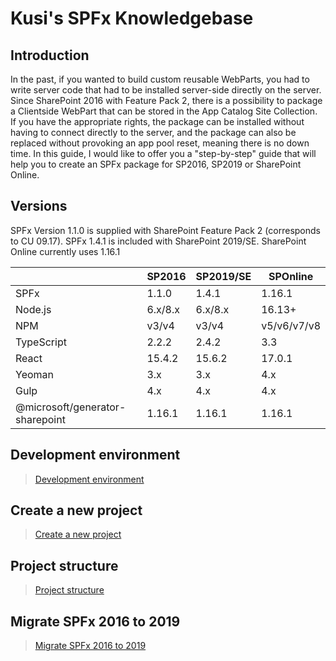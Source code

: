 # Kusi's SPFx Knowledgebase

## Introduction

In the past, if you wanted to build custom reusable WebParts, you had to write server code that had to be installed server-side directly on the server. Since SharePoint 2016 with Feature Pack 2, there is a possibility to package a Clientside WebPart that can be stored in the App Catalog Site Collection. If you have the appropriate rights, the package can be installed without having to connect directly to the server, and the package can also be replaced without provoking an app pool reset, meaning there is no down time. In this guide, I would like to offer you a "step-by-step" guide that will help you to create an SPFx package for SP2016, SP2019 or SharePoint Online.

## Versions

SPFx Version 1.1.0 is supplied with SharePoint Feature Pack 2 (corresponds to CU 09.17). SPFx 1.4.1 is included with SharePoint 2019/SE. SharePoint Online currently uses 1.16.1

||SP2016|SP2019/SE|SPOnline|
|---|---|---|---|
|SPFx|1.1.0|1.4.1|1.16.1|
|Node.js|6.x/8.x|6.x/8.x|16.13+|
|NPM|v3/v4|v3/v4|v5/v6/v7/v8|
|TypeScript|2.2.2|2.4.2|3.3|
|React|15.4.2|15.6.2|17.0.1|
|Yeoman|3.x|3.x|4.x|
|Gulp|4.x|4.x|4.x|
|@microsoft/generator-sharepoint|1.16.1|1.16.1|1.16.1|

## Development environment

> [Development environment](devenv.md)

## Create a new project

> [Create a new project](createProject.md)

## Project structure

> [Project structure](projectStructure.md)

## Migrate SPFx 2016 to 2019

> [Migrate SPFx 2016 to 2019](migrate16to19.md)
